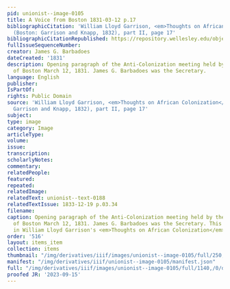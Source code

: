 ```yaml
---
pid: unionist--image-0105
title: A Voice from Boston 1831-03-12 p.17
bibliographicCitation: 'William Lloyd Garrison, <em>Thoughts on African Colonization</em>
  (Boston: Garrison and Knapp, 1832), part II, page 17'
bibliographicCitationRepublished: https://repository.wellesley.edu/object/wellesley30861
fullIssueSequenceNumber: 
creator: James G. Barbadoes
dateCreated: '1831'
description: Opening paragraph of the Anti-Colonization meeting held by the Free Blacks
  of Boston March 12, 1831. James G. Barbadoes was the Secretary.
language: English
publisher: 
IsPartOf: 
rights: Public Domain
source: 'William Lloyd Garrison, <em>Thoughts on African Colonization</em> (Boston:
  Garrison and Knapp, 1832), part II, page 17'
subject: 
type: image
category: Image
articleType: 
volume: 
issue: 
transcription: 
scholarlyNotes: 
commentary: 
relatedPeople: 
featured: 
repeated: 
relatedImage: 
relatedText: unionist--text-0188
relatedTextIssue: 1833-12-19 p.03.34
filename: 
caption: Opening paragraph of the Anti-Colonization meeting held by the Free Blacks
  of Boston March 12, 1831. James G. Barbadoes was the Secretary. This work was republished
  in William Lloyd Garrison's <em>Thoughts on African Colonization</em>
order: '516'
layout: items_item
collection: items
thumbnail: "/img/derivatives/iiif/images/unionist--image-0105/full/250,/0/default.jpg"
manifest: "/img/derivatives/iiif/unionist--image-0105/manifest.json"
full: "/img/derivatives/iiif/images/unionist--image-0105/full/1140,/0/default.jpg"
proofed JR: '2023-09-15'
---
```


